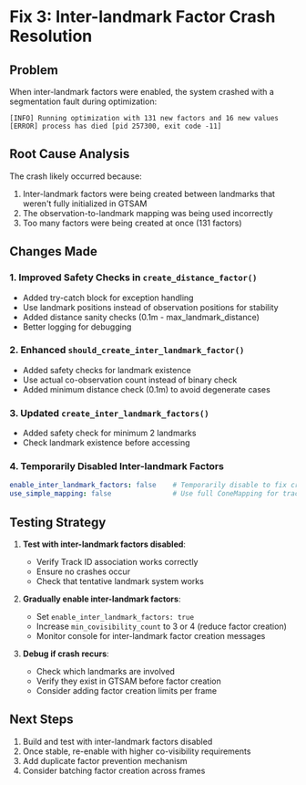 # Fix 3: Inter-landmark Factor Crash Resolution

## Problem
When inter-landmark factors were enabled, the system crashed with a segmentation fault during optimization:
```
[INFO] Running optimization with 131 new factors and 16 new values
[ERROR] process has died [pid 257300, exit code -11]
```

## Root Cause Analysis
The crash likely occurred because:
1. Inter-landmark factors were being created between landmarks that weren't fully initialized in GTSAM
2. The observation-to-landmark mapping was being used incorrectly
3. Too many factors were being created at once (131 factors)

## Changes Made

### 1. Improved Safety Checks in `create_distance_factor()`
- Added try-catch block for exception handling
- Use landmark positions instead of observation positions for stability
- Added distance sanity checks (0.1m - max_landmark_distance)
- Better logging for debugging

### 2. Enhanced `should_create_inter_landmark_factor()`
- Added safety checks for landmark existence
- Use actual co-observation count instead of binary check
- Added minimum distance check (0.1m) to avoid degenerate cases

### 3. Updated `create_inter_landmark_factors()`
- Added safety check for minimum 2 landmarks
- Check landmark existence before accessing

### 4. Temporarily Disabled Inter-landmark Factors
```yaml
enable_inter_landmark_factors: false    # Temporarily disable to fix crash
use_simple_mapping: false               # Use full ConeMapping for track ID support
```

## Testing Strategy

1. **Test with inter-landmark factors disabled**:
   - Verify Track ID association works correctly
   - Ensure no crashes occur
   - Check that tentative landmark system works

2. **Gradually enable inter-landmark factors**:
   - Set `enable_inter_landmark_factors: true`
   - Increase `min_covisibility_count` to 3 or 4 (reduce factor creation)
   - Monitor console for inter-landmark factor creation messages

3. **Debug if crash recurs**:
   - Check which landmarks are involved
   - Verify they exist in GTSAM before factor creation
   - Consider adding factor creation limits per frame

## Next Steps
1. Build and test with inter-landmark factors disabled
2. Once stable, re-enable with higher co-visibility requirements
3. Add duplicate factor prevention mechanism
4. Consider batching factor creation across frames